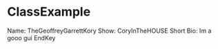# ClassExample
Name: TheGeoffreyGarrettKory
Show: CoryInTheHOUSE
Short Bio: Im a gooo gui
EndKey

 
